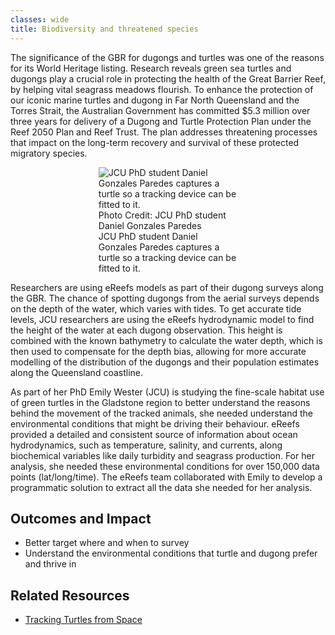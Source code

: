 ```yaml
---
classes: wide
title: Biodiversity and threatened species
---
```


The significance of the GBR for dugongs and turtles was one of the reasons for its World Heritage listing. Research reveals green sea turtles and dugongs play a crucial role in protecting the health of the Great Barrier Reef, by helping vital seagrass meadows flourish. To enhance the protection of our iconic marine turtles and dugong in Far North Queensland and the Torres Strait, the Australian Government has committed $5.3 million over three years for delivery of a Dugong and Turtle Protection Plan under the Reef 2050 Plan and Reef Trust. The plan addresses threatening processes that impact on the long-term recovery and survival of these protected migratory species.

<div style="max-width: 60%; margin: auto;">
    <figure>
        <div style="position:relative;">
            <img src="https://www.jcu.edu.au/__data/assets/image/0008/1224692/varieties/fullhd.jpg" title="JCU PhD student Daniel Gonzales Paredes captures a turtle so a tracking device can be fitted to it." alt="JCU PhD student Daniel Gonzales Paredes captures a turtle so a tracking device can be fitted to it." style="margin-bottom:0px;">
            <span class="page__hero-caption">Photo Credit: JCU PhD student
Daniel Gonzales Paredes
            </span>
        </div>
        <figcaption>
            JCU PhD student Daniel Gonzales Paredes captures a turtle so a tracking device can be fitted to it.
        </figcaption>
    </figure>
</div>

Researchers are using eReefs models as part of their dugong surveys along the GBR. The chance of spotting dugongs from the aerial surveys depends on the depth of the water, which varies with tides. To get accurate tide levels, JCU researchers are using the eReefs hydrodynamic model to find the height of the water at each dugong observation. This height is combined with the known bathymetry to calculate the water depth, which is then used to compensate for the depth bias, allowing for more accurate modelling of the distribution of the dugongs and their population estimates along the Queensland coastline. 
 
As part of her PhD Emily Wester (JCU) is studying the fine-scale habitat use of green turtles in the Gladstone region to better understand the reasons behind the movement of the tracked animals, she needed understand the environmental conditions that might be driving their behaviour. eReefs provided a detailed and consistent source of information about ocean hydrodynamics, such as temperature, salinity, and currents, along biochemical variables like daily turbidity and seagrass production. For her analysis, she needed these environmental conditions for over 150,000 data points (lat/long/time). The eReefs team collaborated with Emily to develop a programmatic solution to extract all the data she needed for her analysis. 

## Outcomes and Impact
- Better target where and when to survey
- Understand the environmental conditions that turtle and dugong prefer and thrive in

## Related Resources

- [Tracking Turtles from Space](https://www.jcu.edu.au/news/releases/2020/september/tracking-turtles-from-space)